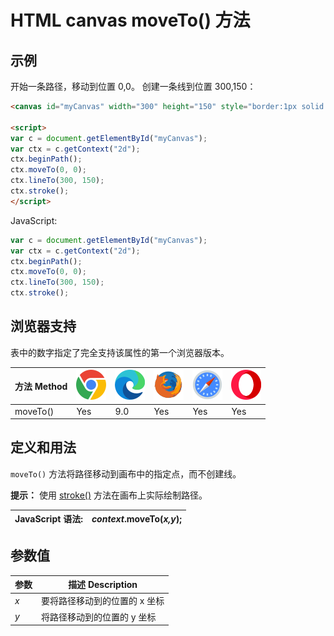 HTML canvas moveTo() 方法
===

## 示例

开始一条路径，移动到位置 0,0。 创建一条线到位置 300,150：

```html idoc:preview:iframe
<canvas id="myCanvas" width="300" height="150" style="border:1px solid #d3d3d3;">您的浏览器不支持 HTML5 canvas 标签。</canvas>

<script>
var c = document.getElementById("myCanvas");
var ctx = c.getContext("2d");
ctx.beginPath();
ctx.moveTo(0, 0);
ctx.lineTo(300, 150);
ctx.stroke();
</script>
```

JavaScript:

```js
var c = document.getElementById("myCanvas");
var ctx = c.getContext("2d");
ctx.beginPath();
ctx.moveTo(0, 0);
ctx.lineTo(300, 150);
ctx.stroke();
```

## 浏览器支持

表中的数字指定了完全支持该属性的第一个浏览器版本。

| 方法 Method | ![chrome][1] | ![edge][2] | ![firefox][3] | ![safari][4] | ![opera][5] |
| ------- | --- | --- | --- | --- | --- |
| moveTo() | Yes | 9.0 | Yes | Yes | Yes |
<!--rehype:style=width: 100%; display: inline-table;-->

## 定义和用法

`moveTo()` 方法将路径移动到画布中的指定点，而不创建线。

**提示：** 使用 [stroke()](canvas_stroke.md) 方法在画布上实际绘制路径。

| JavaScript 语法: | *context*.moveTo(*x,y*); |
| ------- | ------- |
<!--rehype:style=width: 100%; display: inline-table;-->

## 参数值

| 参数 | 描述 Description |
| ----- | ----- |
| *x*       | 要将路径移动到的位置的 x 坐标 |
| *y*       | 将路径移动到的位置的 y 坐标 |
<!--rehype:style=width: 100%; display: inline-table;-->


[1]: ../assets/chrome.svg
[2]: ../assets/edge.svg
[3]: ../assets/firefox.svg
[4]: ../assets/safari.svg
[5]: ../assets/opera.svg
